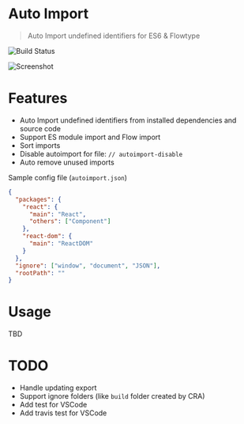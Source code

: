 # Auto Import

> Auto Import undefined identifiers for ES6 & Flowtype

![Build Status](https://img.shields.io/travis/thongdong7/autoimport/master.svg?style=flat&label=travis)

![Screenshot](packages/vscode/docs/screenshot.gif)

# Features

* Auto Import undefined identifiers from installed dependencies and source code
* Support ES module import and Flow import
* Sort imports
* Disable autoimport for file: `// autoimport-disable`
* Auto remove unused imports

Sample config file (`autoimport.json`)

```json
{
  "packages": {
    "react": {
      "main": "React",
      "others": ["Component"]
    },
    "react-dom": {
      "main": "ReactDOM"
    }
  },
  "ignore": ["window", "document", "JSON"],
  "rootPath": ""
}
```

# Usage

TBD

# TODO

* Handle updating export
* Support ignore folders (like `build` folder created by CRA)
* Add test for VSCode
* Add travis test for VSCode
